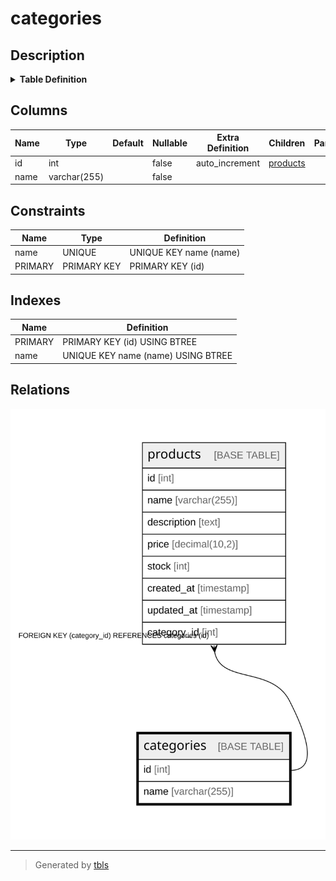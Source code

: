 # categories

## Description

<details>
<summary><strong>Table Definition</strong></summary>

```sql
CREATE TABLE `categories` (
  `id` int NOT NULL AUTO_INCREMENT,
  `name` varchar(255) NOT NULL,
  PRIMARY KEY (`id`),
  UNIQUE KEY `name` (`name`)
) ENGINE=InnoDB DEFAULT CHARSET=utf8mb4 COLLATE=utf8mb4_0900_ai_ci
```

</details>

## Columns

| Name | Type | Default | Nullable | Extra Definition | Children | Parents | Comment |
| ---- | ---- | ------- | -------- | ---------------- | -------- | ------- | ------- |
| id | int |  | false | auto_increment | [products](products.md) |  |  |
| name | varchar(255) |  | false |  |  |  |  |

## Constraints

| Name | Type | Definition |
| ---- | ---- | ---------- |
| name | UNIQUE | UNIQUE KEY name (name) |
| PRIMARY | PRIMARY KEY | PRIMARY KEY (id) |

## Indexes

| Name | Definition |
| ---- | ---------- |
| PRIMARY | PRIMARY KEY (id) USING BTREE |
| name | UNIQUE KEY name (name) USING BTREE |

## Relations

![er](categories.svg)

---

> Generated by [tbls](https://github.com/k1LoW/tbls)
